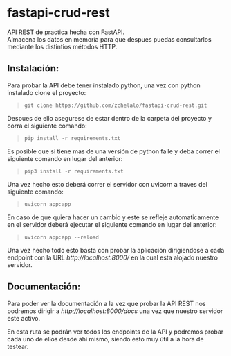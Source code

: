 # fastapi-crud-rest
API REST de practica hecha con FastAPI.  
Almacena los datos en memoria para que despues puedas consultarlos mediante los distintios métodos HTTP.

## **Instalación:**  
Para probar la API debe tener instalado python, una vez con python instalado clone el proyecto:  
> `git clone https://github.com/zchelalo/fastapi-crud-rest.git`  
  
Despues de ello asegurese de estar dentro de la carpeta del proyecto y corra el siguiente comando:  
> `pip install -r requirements.txt`  
  
Es posible que si tiene mas de una versión de python falle y deba correr el siguiente comando en lugar del anterior:  
  
> `pip3 install -r requirements.txt`  
  
Una vez hecho esto deberá correr el servidor con uvicorn a traves del siguiente comando:  
> `uvicorn app:app`  
  
En caso de que quiera hacer un cambio y este se refleje automaticamente en el servidor deberá ejecutar el siguiente comando en lugar del anterior:  
  
> `uvicorn app:app --reload`  
  
Una vez hecho todo esto basta con probar la aplicación dirigiendose a cada endpoint con la URL *http://localhost:8000/* en la cual esta alojado nuestro servidor.  
  
## **Documentación:**  
Para poder ver la documentación a la vez que probar la API REST nos podremos dirigir a *http://localhost:8000/docs* una vez que nuestro servidor este activo.  
  
En esta ruta se podrán ver todos los endpoints de la API y podremos probar cada uno de ellos desde ahí mismo, siendo esto muy útil a la hora de testear.